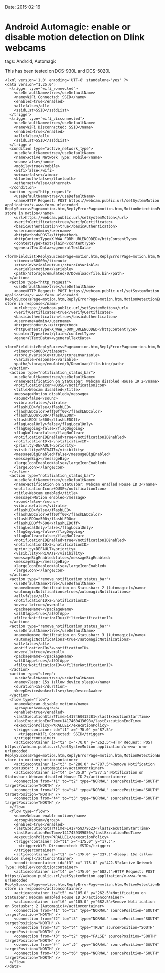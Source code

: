 Date: 2015-02-16
# Android Automagic: enable or disable motion detection on Dlink webcams
tags: Android, Automagic

This has been tested on DCS-930L and DCS-5020L

    <?xml version='1.0' encoding='UTF-8' standalone='yes' ?>
    <data version="1.25.0">
      <trigger type="wifi_connected">
        <useDefaultName>true</useDefaultName>
        <name>WiFi Connected: SSID</name>
        <enabled>true</enabled>
        <all>false</all>
        <ssidList>SSID</ssidList>
      </trigger>
      <trigger type="wifi_disconnected">
        <useDefaultName>true</useDefaultName>
        <name>WiFi Disconnected: SSID</name>
        <enabled>true</enabled>
        <all>false</all>
        <ssidList>SSID</ssidList>
      </trigger>
      <condition type="active_network_type">
        <useDefaultName>true</useDefaultName>
        <name>Active Network Type: Mobile</name>
        <none>false</none>
        <mobile>true</mobile>
        <wifi>false</wifi>
        <wimax>false</wimax>
        <bluetooth>false</bluetooth>
        <ethernet>false</ethernet>
      </condition>
      <action type="http_request">
        <useDefaultName>true</useDefaultName>
        <name>HTTP Request: POST https://webcam.public.url/setSystemMotion application/x-www-form-urlencoded ReplySuccessPage=motion.htm,ReplyErrorPage=motion.htm,MotionDetectionEnable=0,MotionDetectionScheduleDay=30,ConfigSystemMotion=Save store in motion</name>
        <url>https://webcam.public.url/setSystemMotion</url>
        <verifyCertificates>true</verifyCertificates>
        <basicAuthentication>true</basicAuthentication>
        <username>admin</username>
        <httpMethod>POST</httpMethod>
        <httpContentType>X_WWW_FORM_URLENCODED</httpContentType>
        <contentType>text/plain</contentType>
        <generalTextData></generalTextData>
        <formFieldList>ReplySuccessPage=motion.htm,ReplyErrorPage=motion.htm,MotionDetectionEnable=0,MotionDetectionScheduleDay=30,ConfigSystemMotion=Save</formFieldList>
        <timeout>60000</timeout>
        <storeInVariable>true</storeInVariable>
        <variable>motion</variable>
        <path>/storage/emulated/0/Download/file.bin</path>
      </action>
      <action type="http_request">
        <useDefaultName>true</useDefaultName>
        <name>HTTP Request: POST https://webcam.public.url/setSystemMotion application/x-www-form-urlencoded ReplySuccessPage=motion.htm,ReplyErrorPage=motion.htm,MotionDetectionEnable=1,MotionDetectionScheduleDay=30,MotionDetectionScheduleMode=0,MotionDetectionSensitivity=50,ConfigSystemMotion=Save store in response</name>
        <url>https://webcam.public.url/setSystemMotion</url>
        <verifyCertificates>true</verifyCertificates>
        <basicAuthentication>true</basicAuthentication>
        <username>admin</username>
        <httpMethod>POST</httpMethod>
        <httpContentType>X_WWW_FORM_URLENCODED</httpContentType>
        <contentType>text/plain</contentType>
        <generalTextData></generalTextData>
        <formFieldList>ReplySuccessPage=motion.htm,ReplyErrorPage=motion.htm,MotionDetectionEnable=1,MotionDetectionScheduleDay=30,MotionDetectionScheduleMode=0,MotionDetectionSensitivity=50,ConfigSystemMotion=Save</formFieldList>
        <timeout>60000</timeout>
        <storeInVariable>true</storeInVariable>
        <variable>response</variable>
        <path>/storage/emulated/0/Download/file.bin</path>
      </action>
      <action type="notification_status_bar">
        <useDefaultName>true</useDefaultName>
        <name>Notification on Statusbar: Webcam disabled House ID 2</name>
        <notificationIcon>HOUSE</notificationIcon>
        <title>Webcam disabled</title>
        <message>Motion disabled</message>
        <sound>false</sound>
        <vibrate>false</vibrate>
        <flashLED>false</flashLED>
        <flashLEDColor>#ff00ff00</flashLEDColor>
        <flashLEDOn>500</flashLEDOn>
        <flashLEDOff>500</flashLEDOff>
        <flagLocalOnly>false</flagLocalOnly>
        <flagOngoing>false</flagOngoing>
        <flagNoClear>false</flagNoClear>
        <notificationIDEnabled>true</notificationIDEnabled>
        <notificationID>2</notificationID>
        <priority>DEFAULT</priority>
        <visibility>PRIVATE</visibility>
        <messageBigEnabled>false</messageBigEnabled>
        <messageBig></messageBig>
        <largeIconEnabled>false</largeIconEnabled>
        <largeIcon></largeIcon>
      </action>
      <action type="notification_status_bar">
        <useDefaultName>true</useDefaultName>
        <name>Notification on Statusbar: Webcam enabled House ID 3</name>
        <notificationIcon>HOUSE</notificationIcon>
        <title>Webcam enabled</title>
        <message>Motion enabled</message>
        <sound>false</sound>
        <vibrate>false</vibrate>
        <flashLED>false</flashLED>
        <flashLEDColor>#ff00ff00</flashLEDColor>
        <flashLEDOn>500</flashLEDOn>
        <flashLEDOff>500</flashLEDOff>
        <flagLocalOnly>false</flagLocalOnly>
        <flagOngoing>false</flagOngoing>
        <flagNoClear>false</flagNoClear>
        <notificationIDEnabled>true</notificationIDEnabled>
        <notificationID>3</notificationID>
        <priority>DEFAULT</priority>
        <visibility>PRIVATE</visibility>
        <messageBigEnabled>false</messageBigEnabled>
        <messageBig></messageBig>
        <largeIconEnabled>false</largeIconEnabled>
        <largeIcon></largeIcon>
      </action>
      <action type="remove_notification_status_bar">
        <useDefaultName>true</useDefaultName>
        <name>Remove Notification on Statusbar: 2 (Automagic)</name>
        <automagicNotifications>true</automagicNotifications>
        <all>false</all>
        <notificationID>2</notificationID>
        <overall>true</overall>
        <packageName></packageName>
        <allOfApp>true</allOfApp>
        <filterNotificationID></filterNotificationID>
      </action>
      <action type="remove_notification_status_bar">
        <useDefaultName>true</useDefaultName>
        <name>Remove Notification on Statusbar: 3 (Automagic)</name>
        <automagicNotifications>true</automagicNotifications>
        <all>false</all>
        <notificationID>3</notificationID>
        <overall>true</overall>
        <packageName></packageName>
        <allOfApp>true</allOfApp>
        <filterNotificationID></filterNotificationID>
      </action>
      <action type="sleep">
        <useDefaultName>true</useDefaultName>
        <name>Sleep: 15s (allow device sleep)</name>
        <duration>15s</duration>
        <keepDeviceAwake>false</keepDeviceAwake>
      </action>
      <flow type="flow">
        <name>Webcam disable motion</name>
        <group>Webcam</group>
        <enabled>true</enabled>
        <lastExecutionStartTime>1417460412281</lastExecutionStartTime>
        <lastExecutionEndTime>1417460413698</lastExecutionEndTime>
        <executionPolicy>PARALLEL</executionPolicy>
        <triggercontainer id="t1" x="-70.0" y="87.5">
          <trigger>WiFi Connected: SSID</trigger>
        </triggercontainer>
        <actioncontainer id="t2" x="-70.0" y="262.5">HTTP Request: POST https://webcam.public.url/setSystemMotion application/x-www-form-urlencoded ReplySuccessPage=motion.htm,ReplyErrorPage=motion.htm,MotionDetectionEnable=0,MotionDetectionScheduleDay=30,ConfigSystemMotion=Save store in motion</actioncontainer>
        <actioncontainer id="t3" x="280.0" y="787.5">Remove Notification on Statusbar: 3 (Automagic)</actioncontainer>
        <actioncontainer id="t4" x="35.0" y="577.5">Notification on Statusbar: Webcam disabled House ID 2</actioncontainer>
        <connection from="t1" to="t2" type="NORMAL" sourcePosition="SOUTH" targetPosition="NORTH" />
        <connection from="t2" to="t4" type="NORMAL" sourcePosition="SOUTH" targetPosition="NORTH" />
        <connection from="t4" to="t3" type="NORMAL" sourcePosition="SOUTH" targetPosition="NORTH" />
      </flow>
      <flow type="flow">
        <name>Webcam enable motion</name>
        <group>Webcam</group>
        <enabled>true</enabled>
        <lastExecutionStartTime>1417459379523</lastExecutionStartTime>
        <lastExecutionEndTime>1417459399056</lastExecutionEndTime>
        <executionPolicy>PARALLEL</executionPolicy>
        <triggercontainer id="t1" x="-175.0" y="17.5">
          <trigger>WiFi Disconnected: SSID</trigger>
        </triggercontainer>
        <actioncontainer id="t2" x="-175.0" y="227.5">Sleep: 15s (allow device sleep)</actioncontainer>
        <conditioncontainer id="t3" x="-175.0" y="472.5">Active Network Type: Mobile</conditioncontainer>
        <actioncontainer id="t4" x="-175.0" y="682.5">HTTP Request: POST https://webcam.public.url/setSystemMotion application/x-www-form-urlencoded ReplySuccessPage=motion.htm,ReplyErrorPage=motion.htm,MotionDetectionEnable=1,MotionDetectionScheduleDay=30,MotionDetectionScheduleMode=0,MotionDetectionSensitivity=50,ConfigSystemMotion=Save store in response</actioncontainer>
        <actioncontainer id="t5" x="105.0" y="262.5">Notification on Statusbar: Webcam enabled House ID 3</actioncontainer>
        <actioncontainer id="t6" x="105.0" y="682.5">Remove Notification on Statusbar: 2 (Automagic)</actioncontainer>
        <connection from="t1" to="t2" type="NORMAL" sourcePosition="SOUTH" targetPosition="NORTH" />
        <connection from="t2" to="t3" type="NORMAL" sourcePosition="SOUTH" targetPosition="NORTH" />
        <connection from="t3" to="t4" type="TRUE" sourcePosition="SOUTH" targetPosition="NORTH" />
        <connection from="t3" to="t2" type="FALSE" sourcePosition="SOUTH" targetPosition="NORTH" />
        <connection from="t4" to="t5" type="NORMAL" sourcePosition="SOUTH" targetPosition="NORTH" />
        <connection from="t5" to="t6" type="NORMAL" sourcePosition="SOUTH" targetPosition="NORTH" />
      </flow>
    </data>
